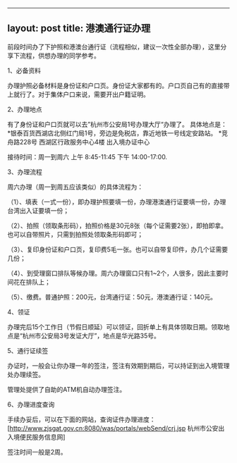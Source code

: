 
---
layout: post
title: 港澳通行证办理
---

前段时间办了下护照和港澳台通行证（流程相似，建议一次性全部办理），这里分享下流程，供想办理的同学参考。

1、必备资料

办理护照必备材料是身份证和户口页。身份证大家都有的。户口页自己有的直接带上就行了。对于集体户口来说，需要开出户籍证明。


2、办理地点

有了身份证和户口页就可以去”杭州市公安局1号办理大厅“办理了。
具体地点是：
*银泰百货西湖店北侧红门局1号，旁边是免税店，靠近地铁一号线定安路站。
*竞舟路228号 西湖区行政服务中心4楼 出入境办证中心

接待时间：周一到周六 上午 8:45-11:45 下午 14:00-17:00.

3、办理流程

周六办理（周一到周五应该类似）的具体流程为：

（1）、填表（一式一份），即办理护照要填一份，办理港澳通行证要填一份，办理台湾出入证要填一份；

（2）、拍照（领取条形码），拍照价格是30元8张（每个证需要2张），即拍即拿。也可以自带照片，只需到拍照处领取条形码即可；

（3）、复印身份证和户口页，复印费5毛一张。也可以自带复印件，办几个证需要几份；

（4）、到受理窗口排队等候办理。周六办理窗口只有1~2个，人很多，因此主要时间花在排队上；

（5）、缴费。普通护照：200元，台湾通行证：50元，港澳通行证：140元。

4、领证

办理完后15个工作日（节假日顺延）可以领证，回折单上有具体领取日期。领取地点是“杭州市公安局3号发证大厅”，地点是华光路35号。


5、通行证续签

办证时，一般会让你办理一年的签注，签注有效期到期后，可以持证到出入境管理处办理续签。

管理处提供了自助的ATM机自动办理签注。

6、办理进度查询

手续办妥后，可以在下面的网站，查询证件办理进度：
[http://www.zjsgat.gov.cn:8080/was/portals/webSend/crj.jsp 杭州市公安出入境便民服务信息网]

签注时间一般是2周。
